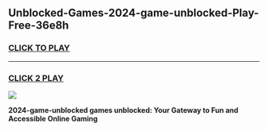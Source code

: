 
## Unblocked-Games-2024-game-unblocked-Play-Free-36e8h
<h3>
<a href="https://premium76.site?title=2024-game-unblocked&ref=10A">CLICK TO PLAY</a></h3>
<hr>

<h3>
<a href="https://premium76.site?title=2024-game-unblocked&ref=10A">CLICK 2 PLAY</a>
  
</h3>

<a href="https://premium76.site?title=2024-game-unblocked&ref=10A"><img src="https://clearcache.store/games.png"></a>


**2024-game-unblocked games unblocked: Your Gateway to Fun and Accessible Online Gaming**
